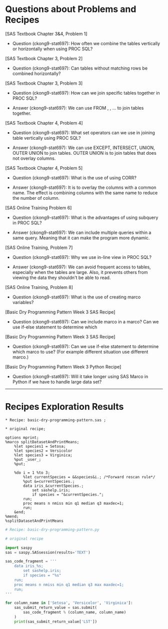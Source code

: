 
# Questions about Problems and Recipes



[SAS Textbook Chapter 3&4, Problem 1]
* Question (ckong9-stat697): How often we combine the tables vertically or horizontally when using PROC SQL?



[SAS Textbook Chapter 3, Problem 2]
* Question (ckong9-stat697): Can tables without matching rows be combined horizontally?



[SAS Textbook Chapter 3, Problem 3]
* Question (ckong9-stat697): How can we join specific tables together in PROC SQL?
- Answer (ckong9-stat697): We can use FROM <table-1>, <table-2>, <table-3> ... to join tables together.



[SAS Textbook Chapter 4, Problem 4]
* Question (ckong9-stat697): What set operators can we use in joining table vertically using PROC SQL?
- Answer (ckong9-stat697): We can use EXCEPT, INTERSECT, UNION, OUTER UNION to join tables. OUTER UNION is to join tables that does not overlay columns.



[SAS Textbook Chapter 4, Problem 5]
* Question (ckong9-stat697): What is the use of using CORR?
- Answer (ckong9-stat697): It is to overlay the columns with a common name. The effect is combining columns with the same name to reduce the number of column.



[SAS Online Training Problem 6]
* Question (ckong9-stat697): What is the advantages of using subquery in PROC SQL?
- Answer (ckong9-stat697): We can include multiple queries within a same query. Meaning that it can make the program more dynamic.



[SAS Online Training, Problem 7]
* Question (ckong9-stat697): Why we use in-line view in PROC SQL?
- Answer (ckong9-stat697): We can avoid frequent access to tables, especially when the tables are large. Also, it prevents others from viewing the data they shouldn't be able to read.



[SAS Online Training, Problem 8]
* Question (ckong9-stat697): What is the use of creating marco variables?



[Basic Dry Programming Pattern Week 3 SAS Recipe]
* Question (ckong9-stat697): Can we include marco in a marco? Can we use if-else statement to determine which 

[Basic Dry Programming Pattern Week 3 SAS Recipe]
* Question (ckong9-stat697): Can we use if-else statement to determine which marco to use? (For example different situation use different marco.)

[Basic Dry Programming Pattern Week 3 Python Recipe]
* Question (ckong9-stat697): Will it take longer using SAS Marco in Python if we have to handle large data set?



***



# Recipes Exploration Results



```SAS
* Recipe: basic-dry-programming-pattern.sas ;

* original recipe;

options mprint;
%marco splitDatasetAndPrintMeans;
    %let species1 = Setosa;
    %let species2 = Versicolor
    %let species3 = Virginica;
    %put _user_;
    %put;

    %do i = 1 %to 3;
        %let currentSpecies = &&species&i.; /*Forward rescan rule*/
        %put &=currentSpecies.;
        data iris_&currentSpecies.;
            set sashelp.iris;
            if species = "&currentSpecies.";
        run;
        proc means n nmiss min q1 median q3 maxdec=1;
        run;
    &end;
%mend;
%splitDatasetAndPrintMeans

```



```Python
# Recipe: basic-dry-programming-pattern.py

# original recipe

import saspy
sas = saspy.SASsession(results='TEXT')

sas_code_fragment = '''
    data iris_%s;
        set sashelp.iris;
        if species = "%s"
    run;
    proc means n nmiss min q1 median q3 max maxdec=1;
    run;
'''

for column_name in ['Setosa', 'Versicolor', 'Virginica']:
    sas_submit_return_value = sas.submit(
        sas_code_fragment % (column_name, column_name)
    )
    print(sas_submit_return_value['LST'])

```

